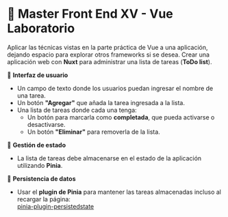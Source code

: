 # 📌 Master Front End XV - Vue Laboratorio
Aplicar las técnicas vistas en la parte práctica de Vue a una aplicación, dejando espacio para explorar otros frameworks si se desea.
Crear una aplicación web con **Nuxt** para administrar una lista de tareas (**ToDo list**).

📌 **Interfaz de usuario**
- Un campo de texto donde los usuarios puedan ingresar el nombre de una tarea.
- Un botón **"Agregar"** que añada la tarea ingresada a la lista.
- Una lista de tareas donde cada una tenga:
  - Un botón para marcarla como **completada**, que pueda activarse o desactivarse.
  - Un botón **"Eliminar"** para removerla de la lista.

📌 **Gestión de estado**
- La lista de tareas debe almacenarse en el estado de la aplicación utilizando **Pinia**.

💾 **Persistencia de datos**
- Usar el **plugin de Pinia** para mantener las tareas almacenadas incluso al recargar la página:  
  [pinia-plugin-persistedstate](https://github.com/prazdevs/pinia-plugin-persistedstate)
